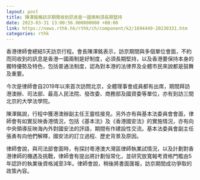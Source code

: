 ```yaml
---
layout: post
title: 陳澤銘稱訪京期間收到訊息是一國兩制須長期堅持
date: 2023-03-31 13:00:56.000000000 +08:00
link: https://news.rthk.hk/rthk/ch/component/k2/1694449-20230331.htm
categories: rthk
---
```


香港律師會總結5天訪京行程。會長陳澤銘表示，訪京期間與多個單位會面，不約而同收到的訊息是香港一國兩制是好制度，必須長期堅持，以及香港要保持本身的獨特優勢及特色，包括普通法制度，認為對本港的法律界及全體市民來說都是鼓舞及重要。

今次是律師會自2019年以來首次訪問北京，全體理事會成員都有出席，期間拜訪港澳辦、司法部、最高人民法院、發改委、商務部及國資委等單位，亦有到訪三間北京的大學法學院。

陳澤銘說，行程中獲港澳辦副主任王靈桂接見。另外亦有與基本法委員會會面，律師會有如實反映香港情況，包括《基本法》及《香港國安法》的實施情況，亦有向中央領導反映海內外對國安法的評語，期間有作建設性交流。基本法委員會副主任張勇有向他們解釋，國安法的訂立過程、歷史背景及原因。

律師會說，與司法部會面時，有探討粵港澳大灣區律師執業試情況，以及計劃對香港律師的機遇及挑戰，律師會有提出將計劃恒常化，並研究放寬報考資格門檻由5年認許的執業後資格減至3年。律師會說，稍後將書面匯報，訪京期間成功爭取的政策內容。
